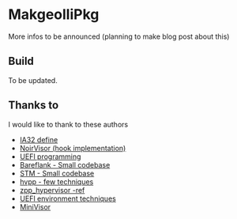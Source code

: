 # MakgeolliPkg

More infos to be announced (planning to make blog post about this) 

## Build 

To be updated. 

## Thanks to 

I would like to thank to these authors 

-  [IA32 define](https://github.com/ia32-doc/ia32-doc/blob/main/out/ia32.h)
-  [NoirVisor (hook implementation)](https://github.com/Zero-Tang/NoirVisor/blob/master/src/booting/efiapp/driver.c)
-  [UEFI programming ](https://github.com/tianocore/tianocore.github.io/wiki/Build-Description-Files)
-  [Bareflank - Small codebase](https://github.com/Bareflank/hypervisor)
-  [STM - Small codebase](https://github.com/jyao1/STM)
-  [hvpp - few techniques](https://github.com/wbenny/hvpp)
-  [zpp_hypervisor -ref](https://github.com/eyalz800/zpp_hypervisor)
-  [UEFI environment techniques](https://github.com/Mattiwatti/EfiGuard)
-  [MiniVisor](https://github.com/tandasat/MiniVisorPkg)
